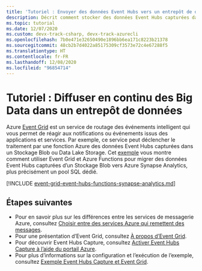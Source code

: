 ```yaml
---
title: 'Tutoriel : Envoyer des données Event Hubs vers un entrepôt de données - Event Grid'
description: Décrit comment stocker des données Event Hubs capturées dans Azure Synapse Analytics à l’aide de déclencheurs Azure Functions et Event Grid.
ms.topic: tutorial
ms.date: 12/07/2020
ms.custom: devx-track-csharp, devx-track-azurecli
ms.openlocfilehash: 7b0e471e32650490e1896bb6ea171c8223b21378
ms.sourcegitcommit: 48cb2b7d4022a85175309cf3573e72c4e67288f5
ms.translationtype: HT
ms.contentlocale: fr-FR
ms.lasthandoff: 12/08/2020
ms.locfileid: "96854714"
---
```

# <a name="tutorial-stream-big-data-into-a-data-warehouse"></a>Tutoriel : Diffuser en continu des Big Data dans un entrepôt de données
Azure [Event Grid](overview.md) est un service de routage des événements intelligent qui vous permet de réagir aux notifications ou événements issus des applications et services. Par exemple, ce service peut déclencher le traitement par une fonction Azure des données Event Hubs capturées dans un Stockage Blob ou Data Lake Storage. Cet [exemple](https://github.com/Azure/azure-event-hubs/tree/master/samples/e2e/EventHubsCaptureEventGridDemo) vous montre comment utiliser Event Grid et Azure Functions pour migrer des données Event Hubs capturées d’un Stockage Blob vers Azure Synapse Analytics, plus précisément un pool SQL dédié.

[!INCLUDE [event-grid-event-hubs-functions-synapse-analytics.md](../../includes/event-grid-event-hubs-functions-synapse-analytics.md)]

## <a name="next-steps"></a>Étapes suivantes

* Pour en savoir plus sur les différences entre les services de messagerie Azure, consultez [Choisir entre des services Azure qui remettent des messages](compare-messaging-services.md).
* Pour une présentation d’Event Grid, consultez [À propos d’Event Grid](overview.md).
* Pour découvrir Event Hubs Capture, consultez [Activer Event Hubs Capture à l’aide du portail Azure](../event-hubs/event-hubs-capture-enable-through-portal.md).
* Pour plus d’informations sur la configuration et l’exécution de l’exemple, consultez [Exemple Event Hubs Capture et Event Grid](https://github.com/Azure/azure-event-hubs/tree/master/samples/e2e/EventHubsCaptureEventGridDemo).

